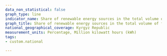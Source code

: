 ```yaml
---
data_non_statistical: false
graph_type: line
indicator_name: Share of renewable energy sources in the total volume of final energy consumption, excluding  electricity produced by large hydroelectric power stations
graph_title: Share of renewable energy sources in the total volume of final energy consumption, excluding  electricity produced by large hydroelectric power stations
national_geographical_coverage: Kyrgyz Republic
measurement_units: Percentage, Million kilowatt hours (kWh)
tags:
- custom.national

---
```


